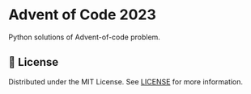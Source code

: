 # Advent of Code 2023
Python solutions of Advent-of-code problem.

## 📝 License
Distributed under the MIT License. See [LICENSE](/LICENSE) for more information.
